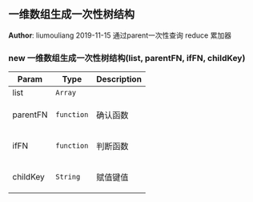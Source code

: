 ## 一维数组生成一次性树结构
**Author**: liumouliang 2019-11-15通过parent一次性查询reduce 累加器  
### new 一维数组生成一次性树结构(list, parentFN, ifFN, childKey)

| Param | Type | Description |
| --- | --- | --- |
| list | <code>Array</code> |  |
| parentFN | <code>function</code> | <p>确认函数</p> |
| ifFN | <code>function</code> | <p>判断函数</p> |
| childKey | <code>String</code> | <p>赋值键值</p> |

